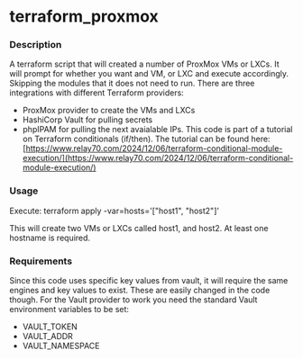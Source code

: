 # terraform_proxmox

### Description
A terraform script that will created a number of ProxMox VMs or LXCs.
It will prompt for whether you want and VM, or LXC and execute accordingly.  Skipping the modules that it does not need to run.
There are three integrations with different Terraform providers:
- ProxMox provider to create the VMs and LXCs
- HashiCorp Vault for pulling secrets
- phpIPAM for pulling the next avaialable IPs.
This code is part of a tutorial on Terraform conditionals (if/then).  The tutorial can be found here:
[https://www.relay70.com/2024/12/06/terraform-conditional-module-execution/](https://www.relay70.com/2024/12/06/terraform-conditional-module-execution/)

### Usage
Execute: 
terraform apply -var=hosts='["host1", "host2"]'

This will create two VMs or LXCs called host1, and host2. At least one hostname is required. 

### Requirements
Since this code uses specific key values from vault, it will require the same engines and key values to exist.  These are easily changed in the code though.
For the Vault provider to work you need the standard Vault environment variables to be set:
- VAULT_TOKEN
- VAULT_ADDR
- VAULT_NAMESPACE
